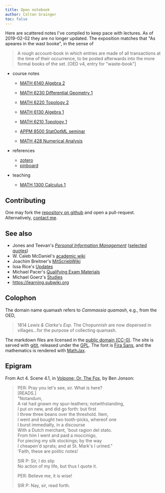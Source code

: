 ```yaml
---
title: Open notebook
author: Colton Grainger
toc: false
---
```


Here are scattered notes I've compiled to keep pace with lectures. As of 2019-02-02 they are no longer updated. The exposition matches that "As apeares in the wast booke", in the sense of

> A rough account-book in which entries are made of all transactions at the time of their occurrence, to be posted afterwards into the more formal books of the set. [OED v4, entry for "waste-book"]

- course notes

    - [MATH 6140 Algebra 2](alg2)
    - [MATH 6230 Differential Geometry 1](diffgeo1)
    - [MATH 6220 Topology 2](top2)

    - [MATH 6130 Algebra 1](alg1)
    - [MATH 6210 Topology 1](top1)
    - [APPM 8500 StatOptML seminar](https://github.com/coltongrainger/fy19soml)

    - [MATH 428 Numerical Analysis](num)

- references

    - [zotero](https://www.zotero.org/coltongrainger/items)
    - [pinboard](https://pinboard.in/u:coltongrainger)

- teaching

    - [MATH 1300 Calculus 1](math1300)

## Contributing

One may fork the [repository on github](https://github.com/coltongrainger/quamash) and open a pull-request. Alternatively, [contact me](mailto:colton.grainger@colorado.edu).

## See also

- Jones and Teevan's [*Personal Information Management*](https://www.washington.edu/uwpress/search/books/JONPEP.html) ([selected quotes](pim))
- W. Caleb McDaniel's [academic wiki](http://wiki.wcaleb.rice.edu/)
- Joachim Breitner's [MitScriebWiki](http://mitschriebwiki.nomeata.de/)
- Issa Rice's [Updates](https://issarice.wordpress.com/)
- Michael Pacer's [Qualifying Exam Materials](https://mpacer.org/qualifying-exam-materials/#/qualifying-exam-written-portion/)
- Michael Goerz's [Studies](https://michaelgoerz.net/studies/)
- <https://learning.subwiki.org>

## Colophon

The domain name quamash refers to *Cammassia quamash*, e.g., from the OED,

> 1814 *Lewis & Clarke's Exp.* The Chopunnish are now dispersed in villages...for the purpose of collecting quamash.

The markdown files are licensed in the [public domain (CC-0)](http://creativecommons.org/about/cc0). The site is served with [gitit](https://github.com/jgm/gitit/), released under the [GPL](http://www.aaronsw.com/weblog/000360). The font is [Fira Sans](https://github.com/mozilla/Fira), and the mathematics is rendered with [MathJax](https://www.mathjax.org/).

## Epigram

From Act 4. Scene 4.1, in [Volpone; Or, The Fox](https://www.gutenberg.org/cache/epub/4039/pg4039.txt), by Ben Jonson:

> PER: Pray you let's see, sir. What is here? <br>
> [READS.] <br>
> "Notandum, <br>
> A rat had gnawn my spur-leathers; notwithstanding, <br>
> I put on new, and did go forth: but first <br>
> I threw three beans over the threshold. Item, <br>
> I went and bought two tooth-picks, whereof one <br>
> I burst immediatly, in a discourse <br>
> With a Dutch merchant, 'bout ragion del stato. <br>
> From him I went and paid a moccinigo, <br>
> For piecing my silk stockings; by the way <br>
> I cheapen'd sprats; and at St. Mark's I urined." <br>
> 'Faith, these are politic notes! <br>
> 
> SIR P: Sir, I do slip <br>
> No action of my life, but thus I quote it. <br>
> 
> PER: Believe me, it is wise! <br>
> 
> SIR P: Nay, sir, read forth.


